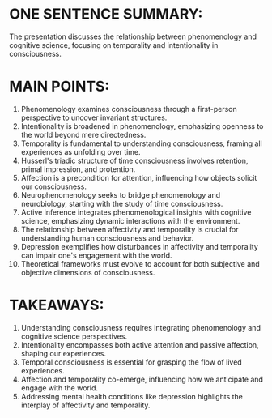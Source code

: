 # ONE SENTENCE SUMMARY:
The presentation discusses the relationship between phenomenology and cognitive science, focusing on temporality and intentionality in consciousness.

# MAIN POINTS:
1. Phenomenology examines consciousness through a first-person perspective to uncover invariant structures.
2. Intentionality is broadened in phenomenology, emphasizing openness to the world beyond mere directedness.
3. Temporality is fundamental to understanding consciousness, framing all experiences as unfolding over time.
4. Husserl's triadic structure of time consciousness involves retention, primal impression, and protention.
5. Affection is a precondition for attention, influencing how objects solicit our consciousness.
6. Neurophenomenology seeks to bridge phenomenology and neurobiology, starting with the study of time consciousness.
7. Active inference integrates phenomenological insights with cognitive science, emphasizing dynamic interactions with the environment.
8. The relationship between affectivity and temporality is crucial for understanding human consciousness and behavior.
9. Depression exemplifies how disturbances in affectivity and temporality can impair one's engagement with the world.
10. Theoretical frameworks must evolve to account for both subjective and objective dimensions of consciousness.

# TAKEAWAYS:
1. Understanding consciousness requires integrating phenomenology and cognitive science perspectives.
2. Intentionality encompasses both active attention and passive affection, shaping our experiences.
3. Temporal consciousness is essential for grasping the flow of lived experiences.
4. Affection and temporality co-emerge, influencing how we anticipate and engage with the world.
5. Addressing mental health conditions like depression highlights the interplay of affectivity and temporality.
